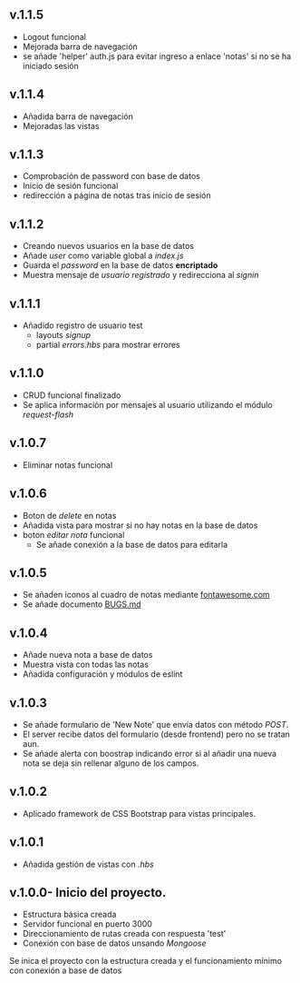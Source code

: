 ## v.1.1.5
- Logout funcional
- Mejorada barra de navegación
- se añade 'helper' auth.js para evitar ingreso a enlace 'notas' si no se ha iniciado sesión


## v.1.1.4
- Añadida barra de navegación
- Mejoradas las vistas


## v.1.1.3
- Comprobación de password con base de datos
- Inicio de sesión funcional
- redirección a página de notas tras inicio de sesión


## v.1.1.2
- Creando nuevos usuarios en la base de datos
- Añade *user* como variable global a *index.js*
- Guarda el *password* en la base de datos **encriptado**
- Muestra mensaje de *usuario registrado* y redirecciona al *signin*


## v.1.1.1
- Añadido registro de usuario test
  - layouts *signup*
  - partial *errors.hbs* para mostrar errores


## v.1.1.0
- CRUD funcional finalizado
- Se aplica información por mensajes al usuario utilizando el módulo *request-flash*


## v.1.0.7
- Eliminar notas funcional


## v.1.0.6
- Boton de *delete* en notas
- Añadida vista para mostrar si no hay notas en la base de datos
- boton *editar nota* funcional
  - Se añade conexión a la base de datos para editarla


## v.1.0.5
- Se añaden iconos al cuadro de notas mediante [fontawesome.com](fontawesome.com)  
- Se añade documento [BUGS.md](BUGS.md)


## v.1.0.4
- Añade nueva nota a base de datos
- Muestra vista con todas las notas
- Añadida configuración y módulos de eslint


## v.1.0.3
- Se añade formulario de 'New Note' que envía datos con método *POST*.
- El server recibe datos del formulario (desde frontend) pero no se tratan aun.
- Se añade alerta con boostrap indicando error si al añadir una nueva nota se deja sin rellenar alguno de los campos.


## v.1.0.2
- Aplicado framework de CSS Bootstrap para vistas principales.


## v.1.0.1
- Añadida gestión de vistas con *.hbs*


## v.1.0.0- Inicio del proyecto.
- Estructura básica creada
- Servidor funcional en puerto 3000
- Direccionamiento de rutas creada con respuesta 'test'
- Conexión con base de datos unsando *Mongoose*

Se inica el proyecto con la estructura creada y el funcionamiento mínimo con conexión a base de datos
